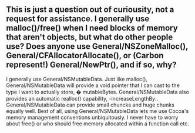 This is just a question out of curiousity, not a request for assistance. I generally use malloc()/free() when I need blocks of memory that aren't objects, but what do other people use? Does anyone use General/NSZoneMalloc(), General/CFAllocatorAllocate(), or (Carbon represent!) General/NewPtr(), and if so, why?
----
I generally use General/NSMutableData.  Just like malloc(), General/NSMutableData will provide a void pointer that I can cast to the type I want to actually store, � mutableBytes.  General/NSMutableData also provides an automatic realloc() capability, -increaseLengthBy:.  General/NSMutableData can provide small chuncks and huge chunks equally well.  Best of all, using General/NSMutableData lets me use Cocoa's memory management conventions unbiquitously.  I never have to worry about free() or who should free memory allocated within a function call etc.